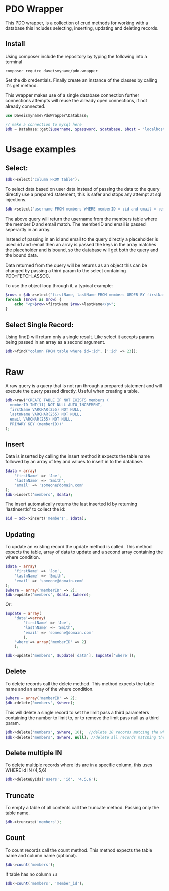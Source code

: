 # PDO Wrapper

This PDO wrapper, is a collection of crud methods for working with a database this includes selecting, inserting, updating and deleting records.

## Install

Using composer include the repository by typing the following into a terminal

```
composer require daveismyname/pdo-wrapper
```

Set the db credentials. Finally create an instance of the classes by calling it's get method.

This wrapper makes use of a single database connection further connections attempts will reuse the already open connections, if not already connected.

```php
use Daveismyname\PdoWrapper\Database;

// make a connection to mysql here
$db = Database::get($username, $password, $database, $host = 'localhost', $type = 'mysql');
```

# Usage examples

## Select:

```php
$db->select("column FROM table");
```

To select data based on user data instead of passing the data to the query directly use a prepared statement, this is safer and stops any attempt at sql injections.

```php
$db->select("username FROM members WHERE memberID = :id and email = :email", array(':id' => 1, ':email' => 'someone@domain.com'));
```

The above query will return the username from the members table where the memberID and email match. The memberID and email is passed seperartly in an array.

Instead of passing in an id and email to the query directly a placeholder is used :id and :email then an array is passed the keys in the array matches the placeholder and is bound, so the database will get both the query and the bound data.

Data returned from the query will be returns as an object this can be changed by passing a third param to the select containing PDO::FETCH_ASSOC.

To use the object loop through it, a typical example:

```php
$rows = $db->select("firstName, lastName FROM members ORDER BY firstName, lastName");
foreach ($rows as $row) {
    echo "<p>$row->firstName $row->lastName</p>";
}
```

## Select Single Record:

Using find() will return only a single result. Like select it accepts params being passed in an array as a second argument.

```php
$db->find("column FROM table where id=:id", [':id' => 23]);
```

# Raw

A raw query is a query that is not ran through a prepared statement and will execute the query passed directly. Useful when creating a table.

```php
$db->raw("CREATE TABLE IF NOT EXISTS members (
  memberID INT(11) NOT NULL AUTO_INCREMENT,
  firstName VARCHAR(255) NOT NULL,
  lastnName VARCHAR(255) NOT NULL,
  email VARCHAR(255) NOT NULL,
  PRIMARY KEY (memberID))"
);
```

## Insert

Data is inserted by calling the insert method it expects the table name followed by an array of key and values to insert in to the database.

```php
$data = array(
    'firstName' => 'Joe',
    'lastnName' => 'Smith',
    'email' => 'someone@domain.com'
);
$db->insert('members', $data);
```

The insert automatically returns the last inserted id by returning 'lastInsertId' to collect the id:

```php
$id = $db->insert('members', $data);
```

## Updating

To update an existing record the update method is called. This method expects the table, array of data to update and a second array containing the where condition.

```php
$data = array(
    'firstName' => 'Joe',
    'lastnName' => 'Smith',
    'email' => 'someone@domain.com'
);
$where = array('memberID' => 2);
$db->update('members', $data, $where);
```
Or:

```php
$update = array( 
	'data'=>array(
	    'firstName' => 'Joe',
	    'lastnName' => 'Smith',
	    'email' => 'someone@domain.com'
		),
	'where'=> array('memberID' => 2)
	);

$db->update('members', $update['data'], $update['where']);

```

## Delete

To delete records call the delete method. This method expects the table name and an array of the where condition.

```php
$where = array('memberID' => 2);
$db->delete('members', $where);
```

This will delete a single record to set the limit pass a third parameters containing the number to limit to, or to remove the limit pass null as a third param.

```php
$db->delete('members', $where, 10);  //delete 10 records matcing the where
$db->delete('members', $where, null); //delete all records matching the where
```

## Delete multiple IN

To delete multiple records where ids are in a specific column, this uses WHERE id IN (4,5,6)

```php
$db->deleteByIds('users', 'id', '4,5,6');
```

## Truncate

To empty a table of all contents call the truncate method. Passing only the table name.

```php
$db->truncate('members');
```


## Count

To count records call the count method. This method expects the table name and column name (optional).

```php
$db->count('members');
```

If table has no column `id`

```php
$db->count('members', 'member_id');
```

